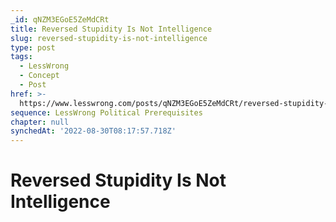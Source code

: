 ```yaml
---
_id: qNZM3EGoE5ZeMdCRt
title: Reversed Stupidity Is Not Intelligence
slug: reversed-stupidity-is-not-intelligence
type: post
tags:
  - LessWrong
  - Concept
  - Post
href: >-
  https://www.lesswrong.com/posts/qNZM3EGoE5ZeMdCRt/reversed-stupidity-is-not-intelligence
sequence: LessWrong Political Prerequisites
chapter: null
synchedAt: '2022-08-30T08:17:57.718Z'
---
```

# Reversed Stupidity Is Not Intelligence

